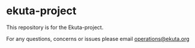 # ekuta-project

This repository is for the Ekuta-project.

For any questions, concerns or issues please email operations@ekuta.org
